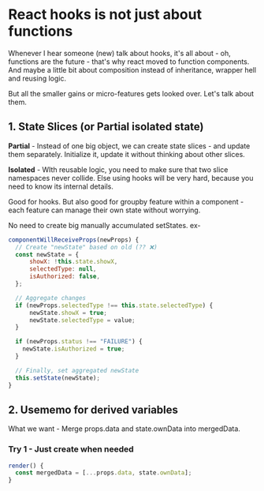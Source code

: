 # React hooks is not just about functions

Whenever I hear someone (new) talk about hooks, it's all about - oh, functions are the future - that's why react moved to function components. And maybe a little bit about composition instead of inheritance, wrapper hell and reusing logic.

But all the smaller gains or micro-features gets looked over. Let's talk about them.

## 1. State Slices (or Partial isolated state)

**Partial** - Instead of one big object, we can create state slices - and update them separately. Initialize it, update it without thinking about other slices.

**Isolated** - WIth reusable logic, you need to make sure that two slice namespaces never collide. Else using hooks will be very hard, because you need to know its internal details.

Good for hooks. But also good for groupby feature within a component - each feature can manage their own state without worrying.

No need to create big manually accumulated setStates. ex- 
```jsx
componentWillReceiveProps(newProps) {
  // Create "newState" based on old (?? ❌)
  const newState = {
      showX: !this.state.showX,
      selectedType: null,
      isAuthorized: false,
  };

  // Aggregate changes
  if (newProps.selectedType !== this.state.selectedType) {
      newState.showX = true;
      newState.selectedType = value;
  }

  if (newProps.status !== "FAILURE") {
    newState.isAuthorized = true;
  }

  // Finally, set aggregated newState
  this.setState(newState);
}
```

## 2. Usememo for derived variables

What we want - Merge props.data and state.ownData into mergedData.

### Try 1 - Just create when needed
```js
render() {
  const mergedData = [...props.data, state.ownData];
}
```
<!--stackedit_data:
eyJoaXN0b3J5IjpbLTEzNzM3MjgzMDQsLTIwOTY0MjkzNzYsLT
E2NTA3ODEwODQsMTYxNTIyODUzNCwtNTM5MTM1MDg0LC0xODU4
MzkzMDM2LC0yMTIyODMzNTU2LC0xNDgwNDMwMzYxLDEzMDI4OD
A4MjddfQ==
-->